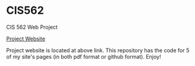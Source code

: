 # CIS562
CIS 562 Web Project

<a href="http://kfishermsis.com/jesse" target="_blank">
														Project Website</a><br>

Project website is located at above link.  This repository has the code for 5 of my site's pages (in both pdf format or github format).  Enjoy!


